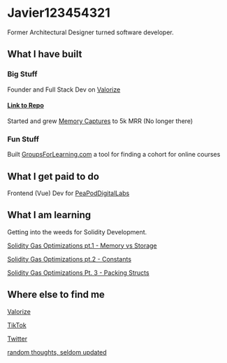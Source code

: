 # Javier123454321

Former Architectural Designer turned software developer.

## What I have built

### Big Stuff
Founder and Full Stack Dev on [Valorize](https://valorize.app)

#### [Link to Repo](https://github.com/ValorizeDAO)
 
Started and grew [Memory Captures](https://www.memorycaptures.com) to 5k MRR (No longer there)

### Fun Stuff
Built [GroupsForLearning.com](https://github.com/javier123454321/groupsforlearning) a tool for finding a cohort for online courses

## What I get paid to do

Frontend (Vue) Dev for [PeaPodDigitalLabs](https://peapoddigitallabs.com)


## What I am learning

Getting into the weeds for Solidity Development.

[Solidity Gas Optimizations pt.1 - Memory vs Storage](https://dev.to/javier123454321/solidity-gas-optimization-pt1-4271) 

[Solidity Gas Optimizations pt.2 - Constants](https://dev.to/javier123454321/solidity-gas-optimizations-pt-2-constants-570d)

[Solidity Gas Optimizations Pt. 3 - Packing Structs](https://dev.to/javier123454321/solidity-gas-optimizations-pt-3-packing-structs-23f4)

## Where else to find me
[Valorize](https://valorize.app/javi)

[TikTok](https://www.tiktok.com/@valorize.javi)

[Twitter](https://twitter.com/javier123454321)

[random thoughts, seldom updated](graspingdesign.wordpress.com)
